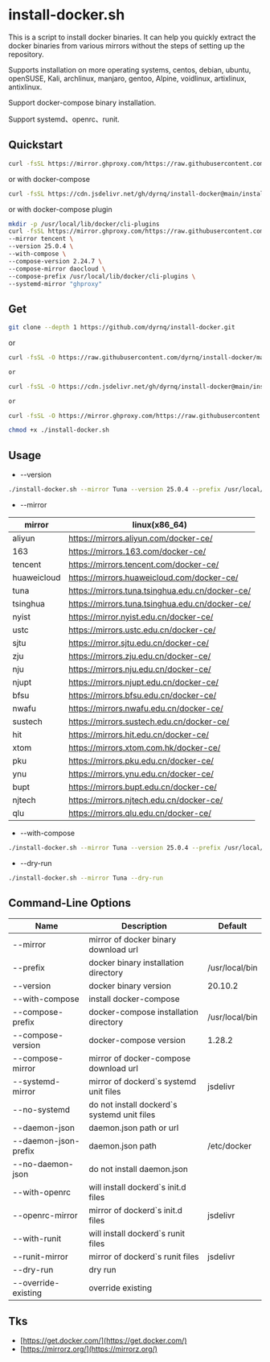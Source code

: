 # install-docker.sh

This is a script to install docker binaries. It can help you quickly extract the docker binaries from various mirrors without the steps of setting up the repository.

Supports installation on more operating systems, centos, debian, ubuntu, openSUSE, Kali, archlinux, manjaro, gentoo, Alpine, voidlinux, artixlinux, antixlinux.

Support docker-compose binary installation.

Support systemd、openrc、runit.

## Quickstart

```bash
curl -fsSL https://mirror.ghproxy.com/https://raw.githubusercontent.com/dyrnq/install-docker/main/install-docker.sh | bash -s docker --mirror Tuna --version 25.0.4
```

or with docker-compose

```bash
curl -fsSL https://cdn.jsdelivr.net/gh/dyrnq/install-docker@main/install-docker.sh | bash -s docker --mirror Tuna --version 25.0.4 --with-compose --compose-version 1.29.2 --compose-mirror daocloud
```

or with docker-compose plugin

```bash
mkdir -p /usr/local/lib/docker/cli-plugins
curl -fsSL https://mirror.ghproxy.com/https://raw.githubusercontent.com/dyrnq/install-docker/main/install-docker.sh | bash -s docker \
--mirror tencent \
--version 25.0.4 \
--with-compose \
--compose-version 2.24.7 \
--compose-mirror daocloud \
--compose-prefix /usr/local/lib/docker/cli-plugins \
--systemd-mirror "ghproxy"
```

## Get

```bash
git clone --depth 1 https://github.com/dyrnq/install-docker.git
```

or

```bash
curl -fsSL -O https://raw.githubusercontent.com/dyrnq/install-docker/main/install-docker.sh

or

curl -fsSL -O https://cdn.jsdelivr.net/gh/dyrnq/install-docker@main/install-docker.sh

or

curl -fsSL -O https://mirror.ghproxy.com/https://raw.githubusercontent.com/dyrnq/install-docker/main/install-docker.sh

chmod +x ./install-docker.sh
```

## Usage

* --version

```bash
./install-docker.sh --mirror Tuna --version 25.0.4 --prefix /usr/local/bin
```

* --mirror

| mirror      | linux(x86_64)                                     |
|-------------|---------------------------------------------------|
| aliyun      | <https://mirrors.aliyun.com/docker-ce/>           |
| 163         | <https://mirrors.163.com/docker-ce/>              |
| tencent     | <https://mirrors.tencent.com/docker-ce/>          |
| huaweicloud | <https://mirrors.huaweicloud.com/docker-ce/>      |
| tuna        | <https://mirrors.tuna.tsinghua.edu.cn/docker-ce/> |
| tsinghua    | <https://mirrors.tuna.tsinghua.edu.cn/docker-ce/> |
| nyist       | <https://mirror.nyist.edu.cn/docker-ce/>          |
| ustc        | <https://mirrors.ustc.edu.cn/docker-ce/>          |
| sjtu        | <https://mirror.sjtu.edu.cn/docker-ce/>           |
| zju         | <https://mirrors.zju.edu.cn/docker-ce/>           |
| nju         | <https://mirrors.nju.edu.cn/docker-ce/>           |
| njupt       | <https://mirrors.njupt.edu.cn/docker-ce/>         |
| bfsu        | <https://mirrors.bfsu.edu.cn/docker-ce/>          |
| nwafu       | <https://mirrors.nwafu.edu.cn/docker-ce/>         |
| sustech     | <https://mirrors.sustech.edu.cn/docker-ce/>       |
| hit         | <https://mirrors.hit.edu.cn/docker-ce/>           |
| xtom        | <https://mirrors.xtom.com.hk/docker-ce/>          |
| pku         | <https://mirrors.pku.edu.cn/docker-ce/>           |
| ynu         | <https://mirrors.ynu.edu.cn/docker-ce/>           |
| bupt        | <https://mirrors.bupt.edu.cn/docker-ce/>          |
| njtech      | <https://mirrors.njtech.edu.cn/docker-ce/>        |
| qlu         | <https://mirrors.qlu.edu.cn/docker-ce/>           |

* --with-compose

```bash
./install-docker.sh --mirror Tuna --version 25.0.4 --prefix /usr/local/bin --with-compose --compose-version 1.29.2 --compose-mirror daocloud --compose-prefix /usr/local/bin
```

* --dry-run

```bash
./install-docker.sh --mirror Tuna --dry-run
```

## Command-Line Options

| Name                  | Description                                   | Default                                   |
| ----------            | ----------------                              | ----------------------                    |
| --mirror              | mirror of docker binary download url          |                                           |
| --prefix              | docker binary installation directory          | /usr/local/bin                            |
| --version             | docker binary version                         | 20.10.2                                   |
| --with-compose        | install docker-compose                        |                                           |
| --compose-prefix      | docker-compose installation directory         | /usr/local/bin                            |
| --compose-version     | docker-compose version                        | 1.28.2                                    |
| --compose-mirror      | mirror of docker-compose download url         |                                           |
| --systemd-mirror      | mirror of dockerd`s systemd unit files        | jsdelivr                                  |
| --no-systemd          | do not install dockerd`s systemd unit files   |                                           |
| --daemon-json         | daemon.json path or url                       |                                           |
| --daemon-json-prefix  | daemon.json path                              | /etc/docker                               |
| --no-daemon-json      | do not install daemon.json                    |                                           |
| --with-openrc         | will install dockerd`s init.d files           |                                           |
| --openrc-mirror       | mirror of dockerd`s init.d files              | jsdelivr                                  |
| --with-runit          | will install dockerd`s runit files            |                                           |
| --runit-mirror        | mirror of dockerd`s runit files               | jsdelivr                                  |
| --dry-run             | dry run                                       |                                           |
| --override-existing   | override existing                             |                                           |

## Tks

* [https://get.docker.com/](https://get.docker.com/)
* [https://mirrorz.org/](https://mirrorz.org/)
